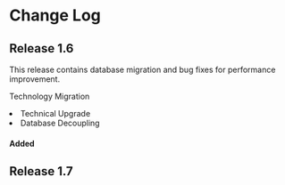 # Change Log



## Release 1.6
This release contains database migration and bug fixes for performance improvement.

Technology Migration
<li>Technical Upgrade</li>
<li>Database Decoupling</li>

#### Added

## Release 1.7
